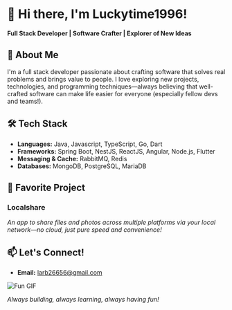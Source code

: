 # 👋 Hi there, I'm Luckytime1996!  

**Full Stack Developer | Software Crafter | Explorer of New Ideas**


## 🚀 About Me

I'm a full stack developer passionate about crafting software that solves real problems and brings value to people. I love exploring new projects, technologies, and programming techniques—always believing that well-crafted software can make life easier for everyone (especially fellow devs and teams!).


## 🛠️ Tech Stack

- **Languages:** Java, Javascript, TypeScript, Go, Dart
- **Frameworks:** Spring Boot, NestJS, ReactJS, Angular, Node.js, Flutter
- **Messaging & Cache:** RabbitMQ, Redis
- **Databases:** MongoDB, PostgreSQL, MariaDB


## 🌟 Favorite Project

### Localshare
*An app to share files and photos across multiple platforms via your local network—no cloud, just pure speed and convenience!*


## 📫 Let's Connect!

- **Email:** larb26656@gmail.com


![Fun GIF](https://media.giphy.com/media/13HgwGsXF0aiGY/giphy.gif)


*Always building, always learning, always having fun!*